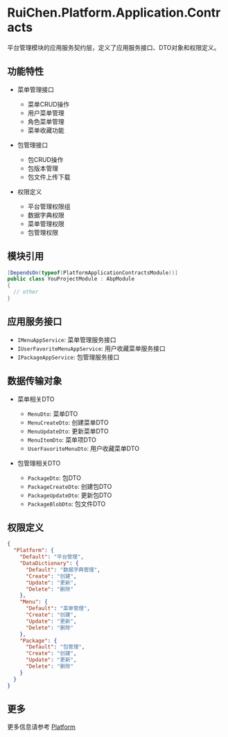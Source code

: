 # RuiChen.Platform.Application.Contracts

平台管理模块的应用服务契约层，定义了应用服务接口、DTO对象和权限定义。

## 功能特性

* 菜单管理接口
  * 菜单CRUD操作
  * 用户菜单管理
  * 角色菜单管理
  * 菜单收藏功能

* 包管理接口
  * 包CRUD操作
  * 包版本管理
  * 包文件上传下载

* 权限定义
  * 平台管理权限组
  * 数据字典权限
  * 菜单管理权限
  * 包管理权限

## 模块引用

```csharp
[DependsOn(typeof(PlatformApplicationContractsModule))]
public class YouProjectModule : AbpModule
{
  // other
}
```

## 应用服务接口

* `IMenuAppService`: 菜单管理服务接口
* `IUserFavoriteMenuAppService`: 用户收藏菜单服务接口
* `IPackageAppService`: 包管理服务接口

## 数据传输对象

* 菜单相关DTO
  * `MenuDto`: 菜单DTO
  * `MenuCreateDto`: 创建菜单DTO
  * `MenuUpdateDto`: 更新菜单DTO
  * `MenuItemDto`: 菜单项DTO
  * `UserFavoriteMenuDto`: 用户收藏菜单DTO

* 包管理相关DTO
  * `PackageDto`: 包DTO
  * `PackageCreateDto`: 创建包DTO
  * `PackageUpdateDto`: 更新包DTO
  * `PackageBlobDto`: 包文件DTO

## 权限定义

```json
{
  "Platform": {
    "Default": "平台管理",
    "DataDictionary": {
      "Default": "数据字典管理",
      "Create": "创建",
      "Update": "更新",
      "Delete": "删除"
    },
    "Menu": {
      "Default": "菜单管理",
      "Create": "创建",
      "Update": "更新",
      "Delete": "删除"
    },
    "Package": {
      "Default": "包管理",
      "Create": "创建",
      "Update": "更新",
      "Delete": "删除"
    }
  }
}
```

## 更多

更多信息请参考 [Platform](../README.md)
